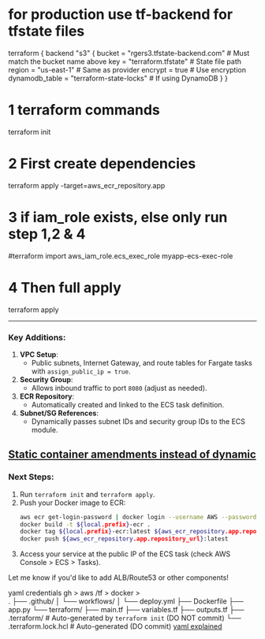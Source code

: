 # for production use tf-backend for tfstate files
terraform {
  backend "s3" {
    bucket         = "rgers3.tfstate-backend.com"  # Must match the bucket name above
    key            = "terraform.tfstate"        # State file path
    region         = "us-east-1"                # Same as provider
    encrypt        = true                       # Use encryption
    dynamodb_table = "terraform-state-locks"    # If using DynamoDB
  }
}

# 1 terraform commands
terraform init

# 2 First create dependencies
terraform apply -target=aws_ecr_repository.app

# 3 if iam_role exists, else only run step 1,2 & 4
#terraform import aws_iam_role.ecs_exec_role myapp-ecs-exec-role

# 4 Then full apply
terraform apply



---

### **Key Additions**:
1. **VPC Setup**:  
   - Public subnets, Internet Gateway, and route tables for Fargate tasks with `assign_public_ip = true`.  
2. **Security Group**:  
   - Allows inbound traffic to port `8080` (adjust as needed).  
3. **ECR Repository**:  
   - Automatically created and linked to the ECS task definition.  
4. **Subnet/SG References**:  
   - Dynamically passes subnet IDs and security group IDs to the ECS module.  

[Static container amendments instead of dynamic](/docs/StaticContainer.md)
---

### **Next Steps**:
1. Run `terraform init` and `terraform apply`.  
2. Push your Docker image to ECR:  
   ```bash
   aws ecr get-login-password | docker login --username AWS --password-stdin ACCOUNT_ID.dkr.ecr.REGION.amazonaws.com
   docker build -t ${local.prefix}-ecr .
   docker tag ${local.prefix}-ecr:latest ${aws_ecr_repository.app.repository_url}:latest
   docker push ${aws_ecr_repository.app.repository_url}:latest
   ```
3. Access your service at the public IP of the ECS task (check AWS Console > ECS > Tasks).  

Let me know if you'd like to add ALB/Route53 or other components!

yaml
credentials
gh > aws /tf > docker >  
.
├── .github/
│   └── workflows/
│       └── deploy.yml
├── Dockerfile
├── app.py
└── terraform/
    ├── main.tf
    ├── variables.tf
    ├── outputs.tf
    ├── .terraform/          # Auto-generated by `terraform init` (DO NOT commit)
    └── .terraform.lock.hcl  # Auto-generated (DO commit)
    [yaml explained](/docs/yamlExplain.md)
